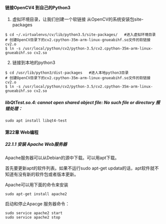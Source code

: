 #### 链接OpenCV4 到自己的Python3

1. 虚拟环境目录，让我们创建一个软链接 从OpenCV的系统安装包site-packages

```
$ cd ~/.virtualenvs/cv/lib/python3.5/site-packages/   #进入虚拟环境目录
# 创建OpenCV目录下的cv2.cpython-35m-arm-linux-gnueabihf.so文件的软链接cv2.o
$ ln -s /usr/local/python/cv2/python-3.5/cv2.cpython-35m-arm-linux-gnueabihf.so cv2.so 
```

2. 链接到本地的python3

```
$ cd /usr/lib/python3/dist-packages   #进人本地python3目录
# 创建OpenCV目录下的cv2.cpython-35m-arm-linux-gnueabihf.so文件的软链接cv2.o
$ ln -s /usr/local/python/cv2/python-3.5/cv2.cpython-35m-arm-linux-gnueabihf.so cv2.so 
```

##### libQtTest.so.4: cannot open shared object file: No such file or directory 报错处理：

```
sudo apt install libqt4-test
```



#### 第22章  Web编程

##### 22.1.1 安装 Apache Web服务器

Apache服务器可以从Debian的源中下载。可以用apt下载。

首先要更新apt的软件列表。如果不运行sudo apt-get updata的话，apt软件就不知道有没有新的软件包或者版本更新。

Apache可以用下面的命令来安装

```
sudo apt-get install apache2
```

启动和停止Apacge 服务器命令：

```
sudo service apache2 start
sudo service apache2 stop
```

